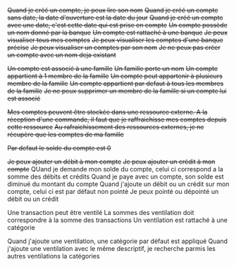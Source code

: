 ~~Quand je créé un compte, je peux lire son nom~~
~~Quand je créé un compte sans date, la date d'ouverture est la date du jour~~
~~Quand je créé un compte avec une date, c'est cette date qui est prise en compte~~
~~Un compte possède un nom donné par la banque~~
~~Un compte est rattaché à une banque~~
~~Je peux visualiser tous mes comptes~~
~~Je peux visualiser les comptes d'une banque précise~~
~~Je peux visualiser un comptes par son nom~~
~~Je ne peux pas créer un compte avec un nom deja existant~~

~~Un compte est associé à une famille~~
~~Un famille porte un nom~~
~~Un compte appartient à 1 membre de la famille~~
~~Un compte peut appartenir à plusieurs membre de la famille~~
~~Un compte appartient par defaut à tous les membres de la famille~~
~~Je ne peux supprimer un membre de la famille si un compte lui est associé~~

~~Mes comptes peuvent être stockée dans une ressource externe. A la réception d'une commande, il faut que je raffraichisse mes comptes depuis cette ressource~~
~~Au rafraichissement des ressources externes, je ne récupère que les comptes de ma famille~~

~~Par defaut le solde du compte est 0~~

~~Je peux ajouter un débit à mon compte~~
~~Je peux ajouter un crédit à mon compte~~
QUand je demande mon solde du compte, celui ci correspond a la somme des débits et crédits
Quand je paye avec un compte, son solde est diminué du montant du compte
Quand j'ajoute un débit ou un crédit sur mon compte, celui ci est par défaut non pointé
Je peux pointé ou dépointé un débit ou un crédit

Une transaction peut être ventilé
La sommes des ventilation doit correspondre à la somme des transactions
Un ventilation est rattaché à une catégorie

Quand j'ajoute une ventilation, une catégorie par défaut est appliqué
Quand j'ajoute une ventilation avec le même descriptif, je recherche parmis les autres ventilations la catégories
 